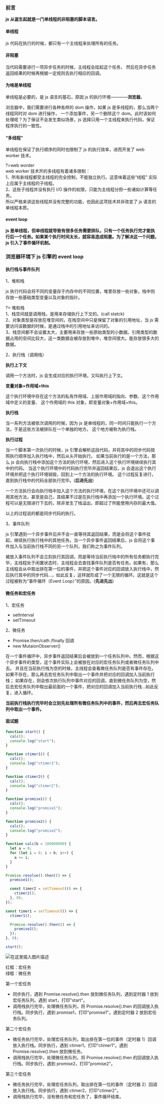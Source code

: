 ### 前言

**js 从诞生起就是一门单线程的非阻塞的脚本语言。**

#### 单线程

js 代码在执行的时候，都只有一个主线程来处理所有的任务。

#### 非阻塞

当代码需要进行一项异步任务的时候，主线程会挂起这个任务，
然后在异步任务返回结果的时候再根据一定规则去执行相应的回调。

#### 为啥是单线程

单线程是必要的，是 js 语言的基石，原因 js 的执行环境————**浏览器**。

浏览器中，我们需要进行各种各样的 dom 操作，如果 js 是多线程的，那么当两个线程同时对 dom 进行操作，
一个添加事件，另一个删除这个 dom。此时该如何处理呢？为了保证不会发生类似场景，js 选择只用一个主线程来执行代码，保证程序执行的一致性。

#### “多线程”

单线程在保证了执行顺序的同时也限制了 js 的执行效率，进而开发了 web worker 技术。

?>web worder  
web worker 技术开的多线程有着诸多限制：  
1、所有新线程都受主线程的完全控制，不能独立执行。这意味着这些“线程”
实际上应属于主线程的子线程。  
2、这些子线程并没有执行 I/O 操作的权限，只能为主线程分担一些诸如计算等任务。  
所以严格来讲这些线程并没有完整的功能，也因此这项技术并非改变了 js 语言的单线程本质。

#### event loop

**js 是单线程，但单线程就导致有很多任务需要排队，只有一个任务执行完才能执行后一个任务。如果某个执行时间太长，就容易造成阻塞。为了解决这一个问题，js 引入了事件循环机制。**

### 浏览器环境下 js 引擎的 event loop

#### 执行栈与事件队列

1、堆和栈

js 执行代码会将不同的变量存于内存中的不同位置，堆里存放一些对象，栈中则存放一些基础类型变量以及对象的指针。

?> 堆和栈  
1、栈空间就是调用栈，是用来存储执行上下文的。(call statck)  
2、对象类型是存放在堆空间的，在栈空间中只是保留了对象的引用地址，当 js 需要访问该数据的时候，是通过栈中的引用地址来访问的。  
3、栈空间都不会设置太大，主要用来存放一些原始类型的小数据。引用类型的数据占用的空间比较大，这一类数据会被存放到堆中，堆空间很大。能存放很多大的数据。

2、执行栈（调用栈）

**执行上下文**

调用一个方法时，js 会生成对应的执行环境，又叫执行上下文。

**变量对象+作用域+this**

这个执行环境中存在这个方法的私有作用域、上层作用域的指向、参数、这个作用域中定义的变量、
这个作用域的 this 对象，即变量对象+作用域+this。

**执行栈**

当一系列方法被依次调用的时候，因为 js 是单线程的，同一时间只能执行一个方法，于是这些方法被排队在一个单独的地方。
这个地方被称为执行栈。

**执行过程**

当一个脚本第一次执行的时候，js 引擎会解析这段代码，并将其中的同步代码按照执行顺序加入执行栈中，然后从头开始执行。
如果当前执行的是一个方法，那么 js 会向执行栈中添加这个方法的执行环境，然后进入这个执行环境继续执行其中的代码。
当这个执行环境中的代码执行完毕并返回结果后，js 会退出这个执行环境并把这个执行环境销毁，回到上一个方法的执行环境。
这个过程反复进行，直到执行栈中的代码全部执行完毕。(**后进先出**)

一个方法执行会向执行栈中加入这个方法的执行环境，在这个执行环境中还可以调用其他方法，甚至是自己，其结果不过是在执行栈中再添加一个执行环境。这个过程可以是无限进行下去的，除非发生了栈溢出，即超过了所能使用内存的最大值。

以上的过程说的都是同步代码的执行。

3、事件队列

js 引擎遇到一个异步事件后并不会一直等待其返回结果，而是会将这个事件挂起，继续执行执行栈中的其他任务。当一个异步事件返回结果后，js 会将这个事件加入与当前执行栈不同的另一个队列，我们称之为事件队列。

被放入事件队列不会立刻执行其回调，而是等待当前执行栈中的所有任务都执行完毕，主线程处于闲置状态时，主线程会去查找事件队列是否有任务。如果有，那么主线程会从中取出排在第一位的事件，并把这个事件对应的回调放入执行栈中，然后执行其中的同步代码...，如此反复，这样就形成了一个无限的循环。这就是这个过程被称为“事件循环（Event Loop）”的原因。(**先进先出**)

#### 微任务和宏任务

1、宏任务

- setInterval
- setTimeout

2、微任务

- Promise.then/cath /finally 回调
- new MutaionObserver()

在一个事件循环中，异步事件返回结果后会被放到一个任务队列中。然而，根据这个异步事件的类型，这个事件实际上会被放在对应的宏任务队列或者微任务队列中去。
并且在当前执行栈为空的时候，主线程会查看微任务队列是否有事件存在。如果不存在，那么再去宏任务队列中取出一个事件并把对应的回调加入当前执行栈；
如果存在，则会依次执行队列中事件对应的回调，直到微任务队列为空，然后去宏任务队列中取出最前面的一个事件，把对应的回调加入当前执行栈...如此反复，进入循环。

**当前执行栈执行完毕时会立刻先处理所有微任务队列中的事件，然后再去宏任务队列中取出一个事件。**

#### 面试题

```javascript
function start() {
  calc();
  console.log("start");
}

function ctimer1() {
  calc();
  console.log("ctimer1");
}

function ctimer2() {
  calc();
  console.log("ctimer2");
}

function promise1() {
  calc();
  console.log("promise1");
}

function promise2() {
  calc();
  console.log("promise2");
}

function calc(b = 100000000) {
  let a = 0;
  for (let i = 0; i < b; i++) {
    a += i;
  }
}

Promise.resolve().then(() => {
  promise1();

  const timer2 = setTimeout(() => {
    ctimer2();
  }, 0);
});

const timer1 = setTimeout(() => {
  ctimer1();

  Promise.resolve().then(() => {
    promise2();
  });
}, 0);

start();
```

![在这里插入图片描述](https://img-blog.csdnimg.cn/cd84694a0a254be997c30d4ce496966e.png)

红框：宏任务  
绿框：微任务

第一个宏任务

- 同步执行，遇到 Promise.resolve().then 放到微任务队列，遇到定时器 1 放到宏任务队列。遇到 start，打印"start"。
- 调用栈执行完毕，处理微任务队列，将 Promise.resolve().then 的回调放入执行栈。同步执行，遇到 promise1，打印"promise1"。遇到定时器 2 放到宏任务队列。

第二个宏任务

- 微任务执行完毕，处理宏任务队列，取出排在第一位的事件（定时器 1）回调放入执行栈。同步执行，遇到 ctimer1，打印"ctimer1"。遇到 Promise.resolve().then 放到微任务。
- 调用栈执行完毕，处理微任务队列，将 Promise.resolve().then 的回调放入执行栈。同步执行，遇到 promise2，打印"promise2"。

第三个宏任务

- 微任务执行完毕，处理宏任务队列，取出排在第一位的事件（定时器 2）回调放入执行栈。同步执行，遇到 ctimer2，打印"ctimer2"。
- 调用栈执行完毕，没有微任务和宏任务了，事件循环结束。
